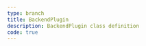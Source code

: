 ```yaml
---
type: branch
title: BackendPlugin
description: BackendPlugin class definition
code: true
---
```

<RedirectToFirstChild />
